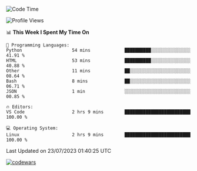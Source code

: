 <!--START_SECTION:waka-->
![Code Time](http://img.shields.io/badge/Code%20Time-237%20hrs%2030%20mins-blue)

![Profile Views](http://img.shields.io/badge/Profile%20Views-6-blue)

📊 **This Week I Spent My Time On** 

```text
💬 Programming Languages: 
Python                   54 mins             ██████████░░░░░░░░░░░░░░░   41.91 % 
HTML                     53 mins             ██████████░░░░░░░░░░░░░░░   40.88 % 
Other                    11 mins             ██░░░░░░░░░░░░░░░░░░░░░░░   08.64 % 
Bash                     8 mins              ██░░░░░░░░░░░░░░░░░░░░░░░   06.71 % 
JSON                     1 min               ░░░░░░░░░░░░░░░░░░░░░░░░░   00.85 % 

🔥 Editors: 
VS Code                  2 hrs 9 mins        █████████████████████████   100.00 % 

💻 Operating System: 
Linux                    2 hrs 9 mins        █████████████████████████   100.00 % 
```


 Last Updated on 23/07/2023 01:40:25 UTC
<!--END_SECTION:waka-->
[![codewars](https://www.codewars.com/users/Delitel/badges/large)](https://www.codewars.com/users/Delitel)   
